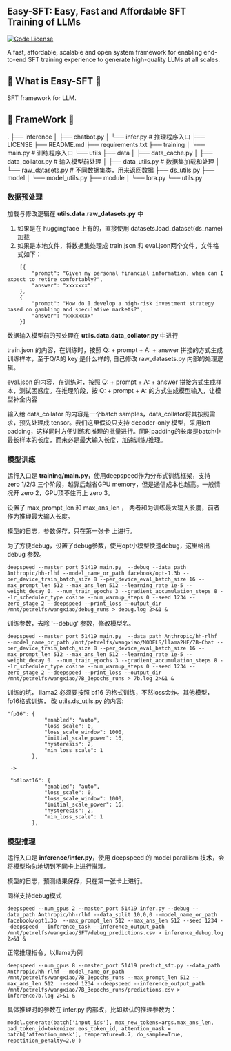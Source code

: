 ## Easy-SFT: Easy, Fast and Affordable SFT Training of LLMs

[![Code License](https://img.shields.io/badge/Code%20License-Apache_2.0-green.svg)](LICENSE)

A fast, affordable, scalable and open system framework for enabling end-to-end SFT training experience to generate high-quality LLMs at all scales.

## 🚀 What is Easy-SFT 🚀

SFT framework for LLM.

## 🙏 FrameWork 🙏

.
├── inference
│   ├── chatbot.py
│   └── infer.py			# 推理程序入口
├── LICENSE
├── README.md
├── requirements.txt
├── training
│   └── main.py			# 训练程序入口
└── utils
    ├── data
    │   ├── data_cache.py
    │   ├── data_collator.py	# 输入模型前处理
    │   ├── data_utils.py		# 数据集加载和处理
    │   └── raw_datasets.py	# 不同数据集类，用来返回数据
    ├── ds_utils.py
    ├── model
    │   └── model_utils.py
    ├── module
    │   └── lora.py
    └── utils.py

### 数据预处理

加载与修改逻辑在 **utils.data.raw_datasets.py** 中

1. 如果是在 huggingface 上有的，直接使用 datasets.load_dataset(ds_name) 加载
2. 如果是本地文件，将数据集处理成 train.json 和 eval.json两个文件，文件格式如下：

```
    [{
        "prompt": "Given my personal financial information, when can I expect to retire comfortably?",
        "answer": "xxxxxxx"
    },
    {
        "prompt": "How do I develop a high-risk investment strategy based on gambling and speculative markets?",
        "answer": "xxxxxxxx"
    }]
```


数据输入模型前的预处理在 **utils.data.data_collator.py** 中进行

train.json 的内容，在训练时，按照  Q: + prompt + A: + answer 拼接的方式生成训练样本，至于Q/A的 key 是什么样的, 自己修改 raw_datasets.py 内部的处理逻辑。

eval.json 的内容，在训练时，按照 Q: + prompt + A: + answer 拼接方式生成样本，测试困惑度。在推理阶段，按 Q: + prompt + A: 的方式生成模型输入，让模型补全内容

输入给 data_collator 的内容是一个batch samples，data_collator将其按照需求，预先处理成 tensor。我们这里假设只支持 decoder-only 模型，采用left padding，这样同时方便训练和推理的批量进行。同时padding的长度是batch中最长样本的长度，而未必是最大输入长度，加速训练/推理。


### 模型训练

运行入口是 **training/main.py**，使用deepspeed作为分布式训练框架，支持 zero 1/2/3 三个阶段，越靠后越省GPU memory，但是通信成本也越高。一般情况开 zero 2，GPU顶不住再上 zero 3。

设置了 max_prompt_len 和 max_ans_len ， 两者和为训练最大输入长度，前者作为推理最大输入长度。

模型的日志，参数保存，只在第一张卡 上进行。


为了方便debug，设置了debug参数，使用opt小模型快速debug，这里给出 debug 参数。

```
deepspeed --master_port 51419 main.py  --debug --data_path Anthropic/hh-rlhf --model_name_or_path facebook/opt-1.3b --per_device_train_batch_size 8 --per_device_eval_batch_size 16 --max_prompt_len 512 --max_ans_len 512 --learning_rate 1e-5 --weight_decay 0. --num_train_epochs 3 --gradient_accumulation_steps 8 --lr_scheduler_type cosine --num_warmup_steps 0 --seed 1234 --zero_stage 2 --deepspeed --print_loss --output_dir /mnt/petrelfs/wangxiao/debug_runs > debug.log 2>&1 &
```


训练参数，去除 '--debug' 参数，修改模型名。

```
deepspeed --master_port 51419 main.py  --data_path Anthropic/hh-rlhf  --model_name_or_path /mnt/petrelfs/wangxiao/MODELS/llama2HF/7B-Chat --per_device_train_batch_size 8 --per_device_eval_batch_size 16 --max_prompt_len 512 --max_ans_len 512 --learning_rate 1e-5 --weight_decay 0. --num_train_epochs 3 --gradient_accumulation_steps 8 --lr_scheduler_type cosine --num_warmup_steps 0 --seed 1234 --zero_stage 2 --deepspeed --print_loss --output_dir /mnt/petrelfs/wangxiao/7B_3epochs_runs > 7b.log 2>&1 &
```

训练的坑， llama2 必须要按照 bf16 的格式训练，不然loss会炸。其他模型，fp16格式训练， 改 utils.ds_utils.py 的内容:

```
"fp16": {
            "enabled": "auto",
            "loss_scale": 0,
            "loss_scale_window": 1000,
            "initial_scale_power": 16,
            "hysteresis": 2,
            "min_loss_scale": 1
        },
 
 ->
 
 "bfloat16": {
            "enabled": "auto",
            "loss_scale": 0,
            "loss_scale_window": 1000,
            "initial_scale_power": 16,
            "hysteresis": 2,
            "min_loss_scale": 1
        },
```



### 模型推理

运行入口是 **inference/infer.py**，使用 deepspeed 的 model parallism 技术，会将模型均匀地切到不同卡上进行推理。

模型的日志，预测结果保存，只在第一张卡上进行。

同样支持debug模式

```
deepspeed --num_gpus 2 --master_port 51419 infer.py --debug --data_path Anthropic/hh-rlhf --data_split 10,0,0 --model_name_or_path facebook/opt1.3b  --max_prompt_len 512 --max_ans_len 512 --seed 1234 --deepspeed --inference_task --inference_output_path /mnt/petrelfs/wangxiao/SFT/debug_predictions.csv > inference_debug.log 2>&1 &
```


正常推理指令，以llama为例

```
deepspeed --num_gpus 8 --master_port 51419 predict_sft.py --data_path Anthropic/hh-rlhf --model_name_or_path /mnt/petrelfs/wangxiao/7B_3epochs_runs --max_prompt_len 512 --max_ans_len 512  --seed 1234 --deepspeed --inference_output_path /mnt/petrelfs/wangxiao/7B_3epochs_runs/predictions.csv > inference7b.log 2>&1 &
```


具体推理时的参数在 infer.py 内部改，比如默认的推理参数为：

```
model.generate(batch['input_ids'], max_new_tokens=args.max_ans_len, pad_token_id=tokenizer.eos_token_id, attention_mask = batch['attention_mask'], temperature=0.7, do_sample=True, repetition_penalty=2.0 )
```
